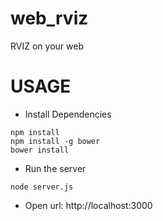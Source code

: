 # web_rviz
RVIZ on your web
# USAGE

- Install Dependencies
```
npm install
npm install -g bower
bower install
```

- Run the server
```
node server.js
```

- Open url: http://localhost:3000
